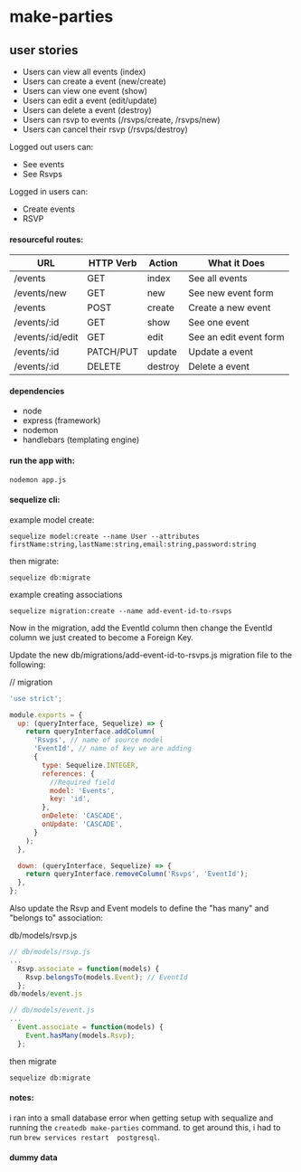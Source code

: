 # make-parties

## user stories

- Users can view all events (index)
- Users can create a event (new/create)
- Users can view one event (show)
- Users can edit a event (edit/update)
- Users can delete a event (destroy)
- Users can rsvp to events (/rsvps/create, /rsvps/new)
- Users can cancel their rsvp (/rsvps/destroy)

Logged out users can:

- See events
- See Rsvps

Logged in users can:

- Create events
- RSVP

#### resourceful routes:

| URL              | HTTP Verb | Action  | What it Does           |
| ---------------- | --------- | ------- | ---------------------- |
| /events          | GET       | index   | See all events         |
| /events/new      | GET       | new     | See new event form     |
| /events          | POST      | create  | Create a new event     |
| /events/:id      | GET       | show    | See one event          |
| /events/:id/edit | GET       | edit    | See an edit event form |
| /events/:id      | PATCH/PUT | update  | Update a event         |
| /events/:id      | DELETE    | destroy | Delete a event         |

#### dependencies

- node
- express (framework)
- nodemon
- handlebars (templating engine)

#### run the app with:

`nodemon app.js`

#### sequelize cli:

example model create:

`sequelize model:create --name User --attributes firstName:string,lastName:string,email:string,password:string`

then migrate:

`sequelize db:migrate`

example creating associations

`sequelize migration:create --name add-event-id-to-rsvps`

Now in the migration, add the EventId column then change the EventId column we just created to become a Foreign Key.

Update the new db/migrations/add-event-id-to-rsvps.js migration file to the following:

// migration

```js
'use strict';

module.exports = {
  up: (queryInterface, Sequelize) => {
    return queryInterface.addColumn(
      'Rsvps', // name of source model
      'EventId', // name of key we are adding
      {
        type: Sequelize.INTEGER,
        references: {
          //Required field
          model: 'Events',
          key: 'id',
        },
        onDelete: 'CASCADE',
        onUpdate: 'CASCADE',
      }
    );
  },

  down: (queryInterface, Sequelize) => {
    return queryInterface.removeColumn('Rsvps', 'EventId');
  },
};
```

Also update the Rsvp and Event models to define the "has many" and "belongs to" association:

db/models/rsvp.js

```js
// db/models/rsvp.js
...
  Rsvp.associate = function(models) {
    Rsvp.belongsTo(models.Event); // EventId
  };
db/models/event.js
```

```js
// db/models/event.js
...
  Event.associate = function(models) {
    Event.hasMany(models.Rsvp);
  };
```

then migrate

`sequelize db:migrate`

#### notes:

i ran into a small database error when getting setup with sequalize and running the `createdb make-parties` command. to get around this, i had to run `brew services restart  postgresql`.

#### dummy data
